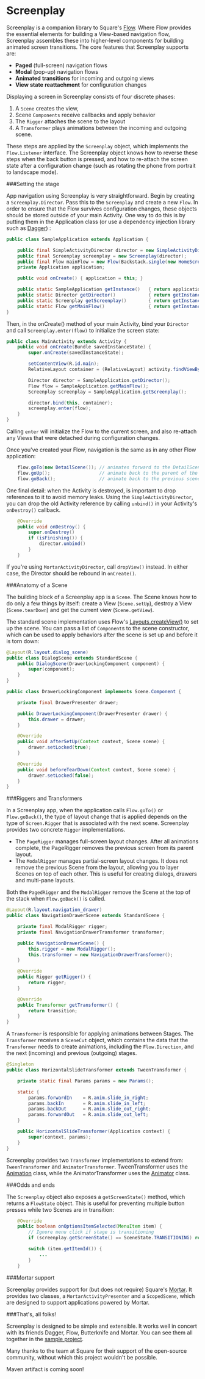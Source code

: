 Screenplay
==========

Screenplay is a companion library to Square's [Flow](http://corner.squareup.com/2014/01/mortar-and-flow.html). Where Flow provides
the essential elements for building a View-based navigation flow, Screenplay assembles these into
higher-level components for building animated screen transitions. The core features that Screenplay
supports are:

- **Paged** (full-screen) navigation flows
- **Modal** (pop-up) navigation flows
- **Animated** **transitions** for incoming and outgoing views
- **View** **state** **reattachment** for configuration changes

Displaying a screen in Screenplay consists of four discrete phases:

1. A `Scene` creates the view,
2. Scene `Components` receive callbacks and apply behavior
3. The `Rigger` attaches the scene to the layout
4. A `Transformer` plays animations between the incoming and outgoing scene.

These steps are applied by the `Screenplay` object, which implements the `Flow.Listener` interface. The
Screenplay object knows how to reverse these steps when the back button is pressed, and how to
re-attach the screen state after a configuration change (such as rotating the phone from portrait to
landscape mode).

###Setting the stage

App navigation using Screenplay is very straightforward. Begin by creating a `Screenplay.Director`.
Pass this to the `Screenplay` and create a new `Flow`. In order to ensure that the Flow survives
configuration changes, these objects should be stored outside of your main Activity. One way to do
this is by putting them in the Application class (or use a dependency injection library such as [Dagger](http://square.github.io/dagger/))
:

```java
public class SampleApplication extends Application {

    public final SimpleActivityDirector director = new SimpleActivityDirector();
    public final Screenplay screenplay = new Screenplay(director);
    public final Flow mainFlow = new Flow(Backstack.single(new HomeScreen()), screenplay);
    private Application application;

    public void onCreate() { application = this; }

    public static SampleApplication getInstance()   { return application; }
    public static Director getDirector()            { return getInstance().director; }
    public static Screenplay getScreenplay()        { return getInstance().screenplay; }
    public static Flow getMainFlow()                { return getInstance().flow; }
}
```

Then, in the onCreate() method of your main Activity, bind your `Director` and call
`Screenplay.enter(flow)` to initialize the screen state:

```java
public class MainActivity extends Activity {
    public void onCreate(Bundle savedInstanceState) {
        super.onCreate(savedInstanceState);

        setContentView(R.id.main);
        RelativeLayout container = (RelativeLayout) activity.findViewById(R.id.main);

        Director director = SampleApplication.getDirector();
        Flow flow = SampleApplication.getMainFlow();
        Screenplay screenplay = SampleApplication.getScreenplay();

        director.bind(this, container);
        screenplay.enter(flow);
    }
}
```

Calling `enter` will initialize the Flow to the current screen, and also re-attach any Views that
were detached during configuration changes.

Once you've created your Flow, navigation is the same as in any other Flow application:

```java
    flow.goTo(new DetailScene()); // animates forward to the DetailScene
    flow.goUp();                  // animate back to the parent of the scene
    flow.goBack();                // animate back to the previous scene
```

One final detail: when the Activity is destroyed, is important to drop references to it to
avoid memory leaks. Using the `SimpleActivityDirector`, you can drop the old Activity reference by
calling `unbind()` in your Activity's `onDestroy()` callback.

```java
    @Override
    public void onDestroy() {
        super.onDestroy()
        if (isFinishing()) {
            director.unbind()
        }
    }
```

If you're using `MortarActivityDirector`, call `dropView()` instead. In either case, the Director
should be rebound in `onCreate()`.

###Anatomy of a Scene

The building block of a Screenplay app is a `Scene`. The Scene knows how to do
only a few things by itself: create a View (`Scene.setUp`), destroy a View (`Scene.tearDown`) and get
the current view (`Scene.getView`).

The standard scene implementation uses Flow's [Layouts.createView()](https://github.com/square/flow/blob/master/flow/src/main/java/flow/Layouts.java)
to set up the scene. You can pass a list of `Component`s to the scene constructor, which can be used
to apply behaviors after the scene is set up and before it is torn down:

```java
@Layout(R.layout.dialog_scene)
public class DialogScene extends StandardScene {
    public DialogScene(DrawerLockingComponent component) {
        super(component);
    }
}
```

```java
public class DrawerLockingComponent implements Scene.Component {

    private final DrawerPresenter drawer;

    public DrawerLockingComponent(DrawerPresenter drawer) {
        this.drawer = drawer;
    }

    @Override
    public void afterSetUp(Context context, Scene scene) {
        drawer.setLocked(true);
    }

    @Override
    public void beforeTearDown(Context context, Scene scene) {
        drawer.setLocked(false);
    }
}

```


###Riggers and Transformers

In a Screenplay app, when the application calls `Flow.goTo()` or `Flow.goBack()`, the type of layout
change that is applied depends on the type of ``Screen.Rigger`` that is associated with the next
scene. Screenplay provides two concrete `Rigger` implementations.

- The `PageRigger` manages full-screen layout changes. After all animations complete, the PageRigger
removes the previous screen from its parent layout.
- The `ModalRigger` manages partial-screen layout changes. It does not remove the previous Scene
from the layout, allowing you to layer Scenes on top of each other. This is useful for creating
dialogs, drawers and multi-pane layouts.

Both the `PagedRigger` and the `ModalRigger` remove the Scene at the top of the stack when `Flow.goBack()` is called.

```java
@Layout(R.layout.navigation_drawer)
public class NavigationDrawerScene extends StandardScene {

    private final ModalRigger rigger;
    private final NavigationDrawerTransformer transformer;

    public NavigationDrawerScene() {
        this.rigger = new ModalRigger();
        this.transformer = new NavigationDrawerTransformer();
    }

    @Override
    public Rigger getRigger() {
        return rigger;
    }

    @Override
    public Transformer getTransformer() {
        return transition;
    }
}
```

A `Transformer` is responsible for applying animations between Stages. The `Transformer` receives
a `SceneCut` object, which contains the data that the `Transformer` needs to create animations,
including the `Flow.Direction`, and the next (incoming) and previous (outgoing) stages.

```java
@Singleton
public class HorizontalSlideTransformer extends TweenTransformer {

    private static final Params params = new Params();

    static {
        params.forwardIn    = R.anim.slide_in_right;
        params.backIn       = R.anim.slide_in_left;
        params.backOut      = R.anim.slide_out_right;
        params.forwardOut   = R.anim.slide_out_left;
    }

    public HorizontalSlideTransformer(Application context) {
        super(context, params);
    }
}
```

Screenplay provides two `Transformer` implementations to extend from: `TweenTransformer`
and `AnimatorTransformer`. TweenTransformer uses the [Animation](http://developer.android.com/reference/android/view/animation/Animation.html) class, while
the AnimatorTransformer uses the [Animator](http://developer.android.com/reference/android/animation/Animator.html) class.

###Odds and ends

The `Screenplay` object also exposes a `getScreenState()` method, which returns a `FlowState` object. This is
useful for preventing multiple button presses while two Scenes are in transition:

```java
    @Override
    public boolean onOptionsItemSelected(MenuItem item) {
        // Ignore menu click if stage is transitioning
        if (screenplay.getScreenState() == SceneState.TRANSITIONING) return true;

        switch (item.getItemId()) {
            ...
        }
    }
```

###Mortar support

Screenplay provides support for (but does not require) Square's [Mortar](http://corner.squareup.com/2014/01/mortar-and-flow.html).
It provides two classes, a `MortarActivityPresenter` and a `ScopedScene`, which are designed to
support applications powered by Mortar.

###That's, all folks!

Screenplay is designed to be simple and extensible. It works well in concert with its friends
Dagger, Flow, Butterknife and Mortar. You can see them all together in the [sample project](https://github.com/weefbellington/screenplay/tree/master/sample/src/main).

Many thanks to the team at Square for their support of the open-source community, without which this project wouldn't be
possible.

Maven artifact is coming soon!